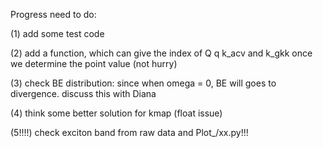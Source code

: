 Progress need to do:

(1) add some test code

(2) add a function, which can give the index of Q q k_acv and k_gkk once we determine the point value
(not hurry)

(3) check BE distribution: since when omega = 0, BE will goes to divergence. discuss this with Diana

(4) think some better solution for kmap (float issue)

(5!!!!) check exciton band from raw data and Plot_/xx.py!!!